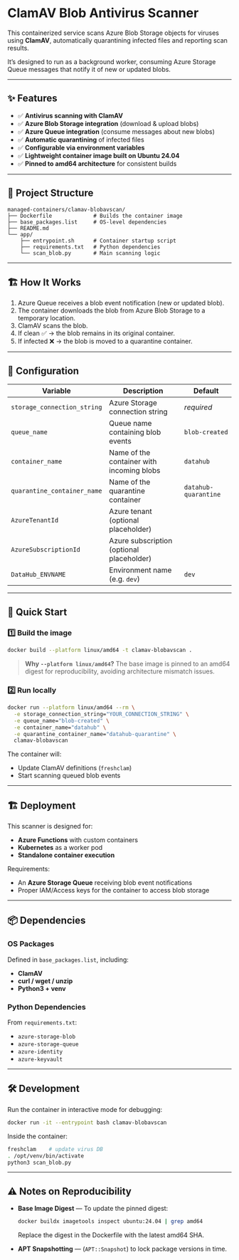 # ClamAV Blob Antivirus Scanner

This containerized service scans Azure Blob Storage objects for viruses using **ClamAV**, automatically quarantining infected files and reporting scan results.

It’s designed to run as a background worker, consuming Azure Storage Queue messages that notify it of new or updated blobs.

---

## ✨ Features

* ✅ **Antivirus scanning with ClamAV**
* ✅ **Azure Blob Storage integration** (download & upload blobs)
* ✅ **Azure Queue integration** (consume messages about new blobs)
* ✅ **Automatic quarantining** of infected files
* ✅ **Configurable via environment variables**
* ✅ **Lightweight container image built on Ubuntu 24.04**
* ✅ **Pinned to amd64 architecture** for consistent builds

---

## 📂 Project Structure

```none
managed-containers/clamav-blobavscan/
├── Dockerfile             # Builds the container image
├── base_packages.list     # OS-level dependencies
├── README.md
└── app/
    ├── entrypoint.sh      # Container startup script
    ├── requirements.txt   # Python dependencies
    └── scan_blob.py       # Main scanning logic
```

---

## 🏗️ How It Works

1. Azure Queue receives a blob event notification (new or updated blob).
2. The container downloads the blob from Azure Blob Storage to a temporary location.
3. ClamAV scans the blob.
4. If clean ✅ → the blob remains in its original container.
5. If infected ❌ → the blob is moved to a quarantine container.

---

## 🔧 Configuration

| Variable                    | Description                               | Default              |
| --------------------------- | ----------------------------------------- | -------------------- |
| `storage_connection_string` | Azure Storage connection string           | *required*           |
| `queue_name`                | Queue name containing blob events         | `blob-created`       |
| `container_name`            | Name of the container with incoming blobs | `datahub`            |
| `quarantine_container_name` | Name of the quarantine container          | `datahub-quarantine` |
| `AzureTenantId`             | Azure tenant (optional placeholder)       |                      |
| `AzureSubscriptionId`       | Azure subscription (optional placeholder) |                      |
| `DataHub_ENVNAME`           | Environment name (e.g. `dev`)             | `dev`                |

---

## 🚀 Quick Start

### 1️⃣ Build the image

```bash
docker build --platform linux/amd64 -t clamav-blobavscan .
```

> **Why `--platform linux/amd64`?** The base image is pinned to an amd64 digest for reproducibility, avoiding architecture mismatch issues.

### 2️⃣ Run locally

```bash
docker run --platform linux/amd64 --rm \
  -e storage_connection_string="YOUR_CONNECTION_STRING" \
  -e queue_name="blob-created" \
  -e container_name="datahub" \
  -e quarantine_container_name="datahub-quarantine" \
  clamav-blobavscan
```

The container will:

* Update ClamAV definitions (`freshclam`)
* Start scanning queued blob events

---

## 🏗️ Deployment

This scanner is designed for:

* **Azure Functions** with custom containers
* **Kubernetes** as a worker pod
* **Standalone container execution**

Requirements:

* An **Azure Storage Queue** receiving blob event notifications
* Proper IAM/Access keys for the container to access blob storage

---

## 📦 Dependencies

### OS Packages

Defined in `base_packages.list`, including:

* **ClamAV**
* **curl / wget / unzip**
* **Python3 + venv**

### Python Dependencies

From `requirements.txt`:

* `azure-storage-blob`
* `azure-storage-queue`
* `azure-identity`
* `azure-keyvault`

---

## 🛠️ Development

Run the container in interactive mode for debugging:

```bash
docker run -it --entrypoint bash clamav-blobavscan
```

Inside the container:

```bash
freshclam    # update virus DB
. /opt/venv/bin/activate
python3 scan_blob.py
```

---

## ⚠️ Notes on Reproducibility

* **Base Image Digest** — To update the pinned digest:

  ```bash
  docker buildx imagetools inspect ubuntu:24.04 | grep amd64
  ```

  Replace the digest in the Dockerfile with the latest amd64 SHA.
* **APT Snapshotting** — (`APT::Snapshot`) to lock package versions in time.
